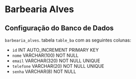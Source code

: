# Barbearia Alves

## Configuração do Banco de Dados

`barbearia_alves`.
 tabela `table_ba` com as seguintes colunas:
   - `id` INT AUTO_INCREMENT PRIMARY KEY
   - `nome` VARCHAR(100) NOT NULL
   - `email` VARCHAR(320) NOT NULL UNIQUE
   - `telefone` VARCHAR(20) NOT NULL UNIQUE
   - `senha` VARCHAR(8) NOT NULL


